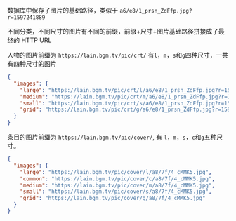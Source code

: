 数据库中保存了图片的基础路径，类似于 `a6/e8/1_prsn_ZdFfp.jpg?r=1597241889`

不同分类，不同尺寸的图片有不同的前缀，前缀+尺寸+图片基础路径拼接成了最终的 HTTP URL

人物的图片前缀为 `https://lain.bgm.tv/pic/crt/` 有`l`，`m`，`s`和`g`四种尺寸，一共有四种尺寸的图片

```json
{
  "images": {
    "large": "https://lain.bgm.tv/pic/crt/l/a6/e8/1_prsn_ZdFfp.jpg?r=1597241889",
    "medium": "https://lain.bgm.tv/pic/crt/m/a6/e8/1_prsn_ZdFfp.jpg?r=1597241889",
    "small": "https://lain.bgm.tv/pic/crt/s/a6/e8/1_prsn_ZdFfp.jpg?r=1597241889",
    "grid": "https://lain.bgm.tv/pic/crt/g/a6/e8/1_prsn_ZdFfp.jpg?r=1597241889"
  }
}
```

条目的图片前缀为 `https://lain.bgm.tv/pic/cover/`, 有 `l`，`m`，`s`，`c`和`g`五种尺寸。

```json
{
  "images": {
    "large": "https://lain.bgm.tv/pic/cover/l/a8/7f/4_cMMK5.jpg",
    "common": "https://lain.bgm.tv/pic/cover/c/a8/7f/4_cMMK5.jpg",
    "medium": "https://lain.bgm.tv/pic/cover/m/a8/7f/4_cMMK5.jpg",
    "small": "https://lain.bgm.tv/pic/cover/s/a8/7f/4_cMMK5.jpg",
    "grid": "https://lain.bgm.tv/pic/cover/g/a8/7f/4_cMMK5.jpg"
  }
}
```
